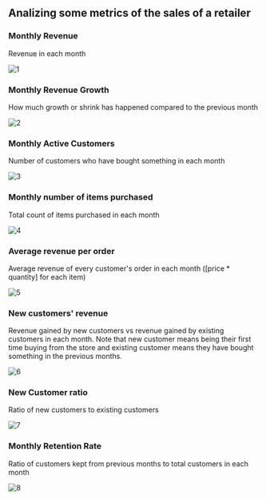 ## Analizing some metrics of the sales of a retailer
### Monthly Revenue
Revenue in each month

![1](https://github.com/mhmdParvari/PyLearn/assets/103634638/8faa1a8c-5f3c-4ebb-918e-f29a0c0e456e)

### Monthly Revenue Growth
How much growth or shrink has happened compared to the previous month

![2](https://github.com/mhmdParvari/PyLearn/assets/103634638/a5149ba5-9251-47c2-97aa-cb42eff09b2b)

### Monthly Active Customers
Number of customers who have bought something in each month

![3](https://github.com/mhmdParvari/PyLearn/assets/103634638/8716a7e6-6e2c-488e-b4a3-d0ac0a8724fe)

### Monthly number of items purchased
Total count of items purchased in each month

![4](https://github.com/mhmdParvari/PyLearn/assets/103634638/2b52601d-0777-4390-9164-dffc0803da04)

### Average revenue per order
Average revenue of every customer's order in each month ([price * quantity] for each item)

![5](https://github.com/mhmdParvari/PyLearn/assets/103634638/60c80888-940e-41e9-8009-ef7627db862a)

### New customers' revenue
Revenue gained by new customers vs revenue gained by existing customers in each month. Note that new customer means being their first 
time buying from the store and existing customer means they have bought something in the previous months.

![6](https://github.com/mhmdParvari/PyLearn/assets/103634638/f48c3969-54e7-4663-a55b-d75c82a831e2)

### New Customer ratio
Ratio of new customers to existing customers

![7](https://github.com/mhmdParvari/PyLearn/assets/103634638/441dd5ed-6dfb-4b57-bf1b-d56cdd4f6083)

### Monthly Retention Rate
Ratio of customers kept from previous months to total customers in each month

![8](https://github.com/mhmdParvari/PyLearn/assets/103634638/58bd66c8-d36a-4178-b796-8ce1b4ed2a0c)


